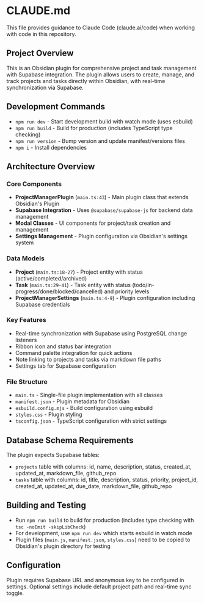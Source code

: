 # CLAUDE.md

This file provides guidance to Claude Code (claude.ai/code) when working with code in this repository.

## Project Overview

This is an Obsidian plugin for comprehensive project and task management with Supabase integration. The plugin allows users to create, manage, and track projects and tasks directly within Obsidian, with real-time synchronization via Supabase.

## Development Commands

- `npm run dev` - Start development build with watch mode (uses esbuild)
- `npm run build` - Build for production (includes TypeScript type checking)
- `npm run version` - Bump version and update manifest/versions files
- `npm i` - Install dependencies

## Architecture Overview

### Core Components

- **ProjectManagerPlugin** (`main.ts:43`) - Main plugin class that extends Obsidian's Plugin
- **Supabase Integration** - Uses `@supabase/supabase-js` for backend data management
- **Modal Classes** - UI components for project/task creation and management
- **Settings Management** - Plugin configuration via Obsidian's settings system

### Data Models

- **Project** (`main.ts:18-27`) - Project entity with status (active/completed/archived)
- **Task** (`main.ts:29-41`) - Task entity with status (todo/in-progress/done/blocked/cancelled) and priority levels
- **ProjectManagerSettings** (`main.ts:4-9`) - Plugin configuration including Supabase credentials

### Key Features

- Real-time synchronization with Supabase using PostgreSQL change listeners
- Ribbon icon and status bar integration
- Command palette integration for quick actions
- Note linking to projects and tasks via markdown file paths
- Settings tab for Supabase configuration

### File Structure

- `main.ts` - Single-file plugin implementation with all classes
- `manifest.json` - Plugin metadata for Obsidian
- `esbuild.config.mjs` - Build configuration using esbuild
- `styles.css` - Plugin styling
- `tsconfig.json` - TypeScript configuration with strict settings

## Database Schema Requirements

The plugin expects Supabase tables:
- `projects` table with columns: id, name, description, status, created_at, updated_at, markdown_file, github_repo
- `tasks` table with columns: id, title, description, status, priority, project_id, created_at, updated_at, due_date, markdown_file, github_repo

## Building and Testing

- Run `npm run build` to build for production (includes type checking with `tsc -noEmit -skipLibCheck`)
- For development, use `npm run dev` which starts esbuild in watch mode
- Plugin files (`main.js`, `manifest.json`, `styles.css`) need to be copied to Obsidian's plugin directory for testing

## Configuration

Plugin requires Supabase URL and anonymous key to be configured in settings. Optional settings include default project path and real-time sync toggle.